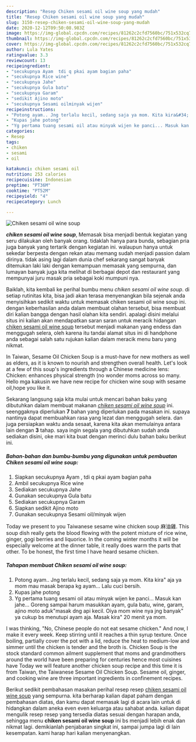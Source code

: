 ```yaml
---
description: "Resep Chiken sesami oil wine soup yang mudah"
title: "Resep Chiken sesami oil wine soup yang mudah"
slug: 3150-resep-chiken-sesami-oil-wine-soup-yang-mudah
date: 2020-12-12T09:50:08.983Z
image: https://img-global.cpcdn.com/recipes/81262c2cfd7560bc/751x532cq70/chiken-sesami-oil-wine-soup-foto-resep-utama.jpg
thumbnail: https://img-global.cpcdn.com/recipes/81262c2cfd7560bc/751x532cq70/chiken-sesami-oil-wine-soup-foto-resep-utama.jpg
cover: https://img-global.cpcdn.com/recipes/81262c2cfd7560bc/751x532cq70/chiken-sesami-oil-wine-soup-foto-resep-utama.jpg
author: Lula Yates
ratingvalue: 3.3
reviewcount: 13
recipeingredient:
- "secukupnya Ayam  tdi q pkai ayam bagian paha"
- "secukupnya Rice wine"
- "secukupnya Jahe"
- "secukupnya Gula batu"
- "secukupnya Garam"
- "sedikit Ajino moto"
- "secukupnya Sesami oilminyak wijen"
recipeinstructions:
- "Potong ayam.. Jng terlalu kecil, sedang saja ya mom. Kita kira&#34; aja ya mom mau masak berapa kg ayam... Lalu cuci bersih."
- "Kupas jahe potong"
- "Yg pertama tuang sesami oil atau minyak wijen ke panci... Masuk kan jahe... Goreng sampai harum masukkan ayam, gula batu, wine, garam, ajino moto aduk&#34;masak dng api kecil. Oiya mom wine nya jng banyak&#34; ya cukup bs menutupi ayam aja. Masak kira&#34; 20 menit ya mom."
categories:
- Resep
tags:
- chiken
- sesami
- oil

katakunci: chiken sesami oil 
nutrition: 253 calories
recipecuisine: Indonesian
preptime: "PT36M"
cooktime: "PT52M"
recipeyield: "4"
recipecategory: Lunch

---
```



![Chiken sesami oil wine soup](https://img-global.cpcdn.com/recipes/81262c2cfd7560bc/751x532cq70/chiken-sesami-oil-wine-soup-foto-resep-utama.jpg)

<b><i>chiken sesami oil wine soup</i></b>, Memasak bisa menjadi bentuk kegiatan yang seru dilakukan oleh banyak orang. tidaklah hanya para bunda, sebagian pria juga banyak yang tertarik dengan kegiatan ini. walaupun hanya untuk sekedar berpesta dengan rekan atau memang sudah menjadi passion dalam dirinya. tidak asing lagi dalam dunia chef sekarang sangat banyak ditemukan laki laki dengan kemampuan memasak yang sempurna, dan lumayan banyak juga kita melihat di berbagai depot dan restaurant yang mempunyai juru masak pria sebagai koki mumpuni nya.

Baiklah, kita kembali ke perihal bumbu menu <i>chiken sesami oil wine soup</i>. di setiap rutinitas kita, bisa jadi akan terasa menyenangkan bila sejenak anda menyisihkan sedikit waktu untuk memasak chiken sesami oil wine soup ini. dengan keberhasilan anda dalam membuat olahan tersebut, bisa membuat diri kalian bangga dengan hasil olahan kita sendiri. apalagi disini melalui situs ini kalian akan mendapatkan saran saran untuk meracik hidangan <u>chiken sesami oil wine soup</u> tersebut menjadi makanan yang endess dan menggugah selera, oleh karena itu tandai alamat situs ini di handphone anda sebagai salah satu rujukan kalian dalam meracik menu baru yang nikmat.

In Taiwan, Sesame Oil Chicken Soup is a must-have for new mothers as well as elders, as it is known to nourish and strengthen overall health. Let&#39;s look at a few of this soup&#39;s ingredients through a Chinese medicine lens: Chicken: enhances physical strength (no wonder moms across so many. Hello mga kakusin we have new recipe for chicken wine soup with sesame oil,hope you like it.


Sekarang langsung saja kita mulai untuk mencari bahan baku yang dibutuhkan dalam membuat makanan <u><i>chiken sesami oil wine soup</i></u> ini. seenggaknya diperlukan <b>7</b> bahan yang diperlukan pada masakan ini. supaya nantinya dapat membuahkan rasa yang lezat dan menggugah selera. dan juga persiapkan waktu anda sesaat, karena kita akan memulainya antara lain dengan <b>3</b> tahap. saya ingin segala yang dibutuhkan sudah anda sediakan disini, oke mari kita buat dengan merinci dulu bahan baku berikut ini.

<!--inarticleads1-->

##### Bahan-bahan dan bumbu-bumbu yang digunakan untuk pembuatan Chiken sesami oil wine soup:

1. Siapkan secukupnya Ayam , tdi q pkai ayam bagian paha
1. Ambil secukupnya Rice wine
1. Sediakan secukupnya Jahe
1. Gunakan secukupnya Gula batu
1. Sediakan secukupnya Garam
1. Siapkan sedikit Ajino moto
1. Gunakan secukupnya Sesami oil/minyak wijen


Today we present to you Taiwanese sesame wine chicken soup 麻油雞. This soup dish really gets the blood flowing with the potent mixture of rice wine, ginger, gogi berries and liquorice. In the coming winter months it will be especially welcome at the dinner table, it really does warm the parts that other. To be honest, the first time I have heard sesame chicken. 

<!--inarticleads2-->

##### Tahapan membuat Chiken sesami oil wine soup:

1. Potong ayam.. Jng terlalu kecil, sedang saja ya mom. Kita kira&#34; aja ya mom mau masak berapa kg ayam... Lalu cuci bersih.
1. Kupas jahe potong
1. Yg pertama tuang sesami oil atau minyak wijen ke panci... Masuk kan jahe... Goreng sampai harum masukkan ayam, gula batu, wine, garam, ajino moto aduk&#34;masak dng api kecil. Oiya mom wine nya jng banyak&#34; ya cukup bs menutupi ayam aja. Masak kira&#34; 20 menit ya mom.


I was thinking, &#34;No, Chinese people do not eat sesame chicken.&#34; And now, I make it every week. Keep stirring until it reaches a thin syrup texture. Once boiling, partially cover the pot with a lid, reduce the heat to medium-low and simmer until the chicken is tender and the broth is. Chicken Soup is the stock standard common ailment supplement that moms and grandmothers around the world have been preparing for centuries hence most cuisines have Today we will feature another chicken soup recipe and this time it is from Taiwan, the Taiwanese Sesame Oil Chicken Soup. Sesame oil, ginger, and cooking wine are three important ingredients in confinement recipes. 

Berikut sedikit pembahasan masakan perihal resep resep <u>chiken sesami oil wine soup</u> yang sempurna. kita berharap kalian dapat paham dengan pembahasan diatas, dan kamu dapat memasak lagi di acara lain untuk di hidangkan dalam aneka even even keluarga atau sahabat anda. kalian dapat mengulik resep resep yang tersedia diatas sesuai dengan harapan anda, sehingga menu <b>chiken sesami oil wine soup</b> ini bs menjadi lebih enak dan nikmat lagi. demikianlah penjabaran singkat ini, sampai jumpa lagi di lain kesempatan. kami harap hari kalian menyenangkan.
